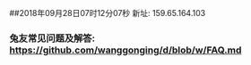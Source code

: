 ##2018年09月28日07时12分07秒 新址: 159.65.164.103
### 兔友常见问题及解答: https://github.com/wanggonging/d/blob/w/FAQ.md
